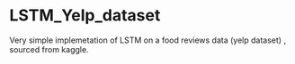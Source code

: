 # LSTM_Yelp_dataset
Very simple implemetation of LSTM on a food reviews data (yelp dataset) , sourced from kaggle.
